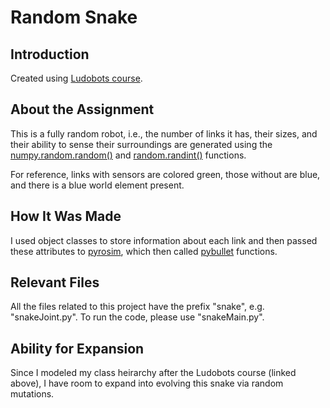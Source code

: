 # Random Snake

## Introduction
Created using [Ludobots course](https://www.reddit.com/r/ludobots/wiki/installation/).

## About the Assignment
This is a fully random robot, i.e., the number of links it has, their sizes, and their ability to sense their surroundings are generated using the [numpy.random.random()](https://numpy.org/doc/stable/reference/random/generated/numpy.random.random.html) and [random.randint()](https://www.w3schools.com/python/ref_random_randint.asp) functions. 

For reference, links with sensors are colored green, those without are blue, and there is a blue world element present.

## How It Was Made
I used object classes to store information about each link and then passed these attributes to [pyrosim](https://github.com/jbongard/pyrosim), which then called [pybullet](https://pybullet.org/wordpress/) functions.  

## Relevant Files
All the files related to this project have the prefix "snake", e.g. "snakeJoint.py". To run the code, please use "snakeMain.py".

## Ability for Expansion
Since I modeled my class heirarchy after the Ludobots course (linked above), I have room to expand into evolving this snake via random mutations.
